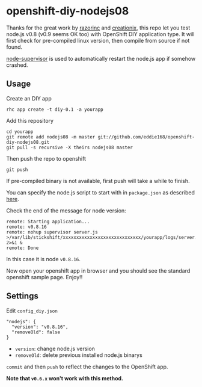 openshift-diy-nodejs08
========================

Thanks for the great work by [razorinc](https://github.com/razorinc/redis-openshift-example) and [creationix](https://github.com/creationix/nvm/), this repo let you test node.js v0.8 (v0.9 seems OK too) with OpenShift DIY application type. It will first check for pre-compiled linux version, then compile from source if not found.

[node-supervisor](https://github.com/isaacs/node-supervisor) is used to automatically restart the node.js app if somehow crashed.

Usage
-----

Create an DIY app

    rhc app create -t diy-0.1 -a yourapp

Add this repository

    cd yourapp
    git remote add nodejs08 -m master git://github.com/eddie168/openshift-diy-nodejs08.git
    git pull -s recursive -X theirs nodejs08 master

Then push the repo to openshift

    git push

If pre-compiled binary is not available, first push will take a while to finish.

You can specify the node.js script to start with in `package.json` as described [here](https://openshift.redhat.com/community/kb/kb-e1048-how-can-i-run-my-own-nodejs-script).

Check the end of the message for node version:

    remote: Starting application...
    remote: v0.8.16
    remote: nohup supervisor server.js >/var/lib/stickshift/xxxxxxxxxxxxxxxxxxxxxxxxxxxxx/yourapp/logs/server.log 2>&1 &
    remote: Done

In this case it is node `v0.8.16`.

Now open your openshift app in browser and you should see the standard openshift sample page. Enjoy!!

Settings
--------

Edit `config_diy.json`

    "nodejs": {
      "version": "v0.8.16",
      "removeOld": false
    }

- `version`: change node.js version
- `removeOld`: delete previous installed node.js binarys

`commit` and then `push` to reflect the changes to the OpenShift app.

**Note that `v0.6.x` won't work with this method.**


